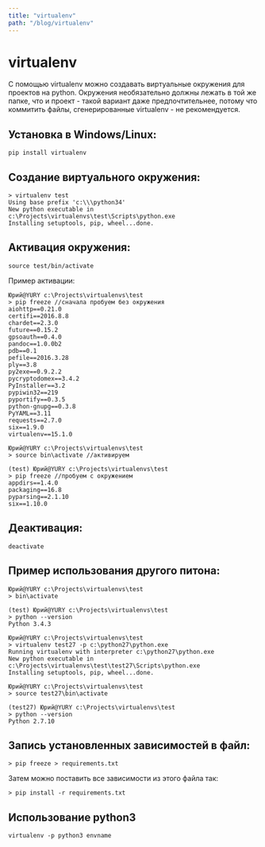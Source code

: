 ```yaml
---
title: "virtualenv"
path: "/blog/virtualenv"
---
```

# virtualenv

С помощью virtualenv можно создавать виртуальные окружения для проектов на python. Окружения необязательно должны лежать в той же папке, что и проект - такой вариант даже предпочтительнее, потому что коммитить файлы, сгенерированные virtualenv - не рекомендуется.

## Установка в Windows/Linux:

```pip install virtualenv```

## Создание виртуального окружения:

```
> virtualenv test
Using base prefix 'c:\\\python34'
New python executable in c:\Projects\virtualenvs\test\Scripts\python.exe
Installing setuptools, pip, wheel...done.
```

## Активация окружения:

```source test/bin/activate```

Пример активации:

```
Юрий@YURY c:\Projects\virtualenvs\test
> pip freeze //сначала пробуем без окружения
aiohttp==0.21.0
certifi==2016.8.8
chardet==2.3.0
future==0.15.2
gpsoauth==0.4.0
pandoc==1.0.0b2
pdb==0.1
pefile==2016.3.28
ply==3.8
py2exe==0.9.2.2
pycryptodomex==3.4.2
PyInstaller==3.2
pypiwin32==219
pyportify==0.3.5
python-gnupg==0.3.8
PyYAML==3.11
requests==2.7.0
six==1.9.0
virtualenv==15.1.0

Юрий@YURY c:\Projects\virtualenvs\test
> source bin\activate //активируем

(test) Юрий@YURY c:\Projects\virtualenvs\test
> pip freeze //пробуем с окружением
appdirs==1.4.0
packaging==16.8
pyparsing==2.1.10
six==1.10.0
```

## Деактивация:

```deactivate```

## Пример использования другого питона:

```
Юрий@YURY c:\Projects\virtualenvs\test
> bin\activate

(test) Юрий@YURY c:\Projects\virtualenvs\test
> python --version
Python 3.4.3

Юрий@YURY c:\Projects\virtualenvs\test
> virtualenv test27 -p c:\python27\python.exe
Running virtualenv with interpreter c:\python27\python.exe
New python executable in c:\Projects\virtualenvs\test\test27\Scripts\python.exe
Installing setuptools, pip, wheel...done.

Юрий@YURY c:\Projects\virtualenvs\test
> source test27\bin\activate

(test27) Юрий@YURY c:\Projects\virtualenvs\test
> python --version
Python 2.7.10
```


## Запись установленных зависимостей в файл:

```
> pip freeze > requirements.txt
```

Затем можно поставить все зависимости из этого файла так:

```
> pip install -r requirements.txt
```

## Использование python3

```
virtualenv -p python3 envname
```
